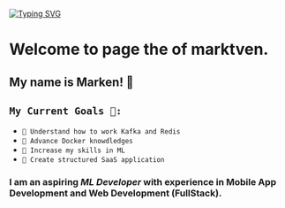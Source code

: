 [![Typing SVG](https://readme-typing-svg.herokuapp.com?color=2CFF05&lines=Beginer+ML+Developer)](https://git.io/typing-svg)

# Welcome to page the of **marktven**.
## My name is Marken! 🤖 
## ```My Current Goals 🙂:```
- ```📘 Understand how to work Kafka and Redis```
- ```📙 Advance Docker knowdledges```
- ```📗 Increase my skills in ML ```
- ```📕 Create structured SaaS application``` 
### I am an aspiring ***ML Developer***  with experience in Mobile App Development and Web Development (FullStack).

